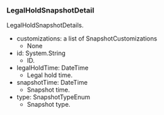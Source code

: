### LegalHoldSnapshotDetail
LegalHoldSnapshotDetails.

- customizations: a list of SnapshotCustomizations
  - None
- id: System.String
  - ID.
- legalHoldTime: DateTime
  - Legal hold time.
- snapshotTime: DateTime
  - Snapshot time.
- type: SnapshotTypeEnum
  - Snapshot type.
